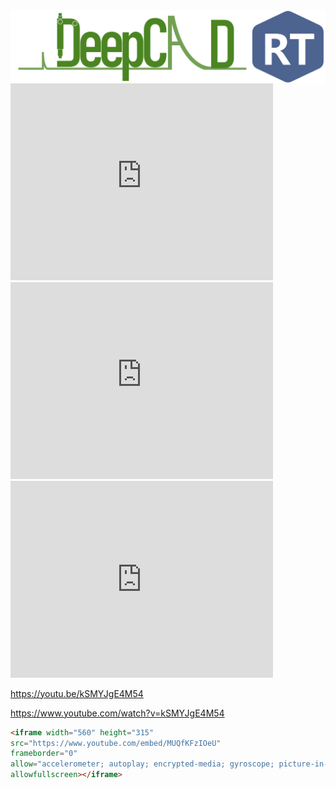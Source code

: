 <img src="https://github.com/STAR-811/Deepcad-RT-page/blob/master/images/logo.PNG?raw=true" width="800" align="middle">





<iframe width="420" height="315" src="https://www.youtube.com/embed/GzdKMVn8avo" frameborder="0" allowfullscreen></iframe>

<iframe width="420" height="315" src="https://www.youtube.com/watch?v=kSMYJgE4M54" frameborder="0" allowfullscreen></iframe>





<iframe width="420" height="315" src="https://youtu.be/kSMYJgE4M54" frameborder="0" allowfullscreen></iframe>



https://youtu.be/kSMYJgE4M54



https://www.youtube.com/watch?v=kSMYJgE4M54

```html
<iframe width="560" height="315"
src="https://www.youtube.com/embed/MUQfKFzIOeU" 
frameborder="0" 
allow="accelerometer; autoplay; encrypted-media; gyroscope; picture-in-picture" 
allowfullscreen></iframe>
```

